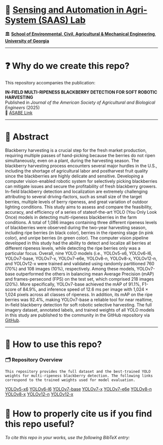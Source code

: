# 🌾 [Sensing and Automation in Agri-System (SAAS) Lab](https://sites.google.com/view/xin-zhang-lab/home)

🏛️ [**School of Environmental, Civil, Agricultural & Mechanical Engineering**](https://engineering.uga.edu/schools/ecam/), [**University of Georgia**](https://www.uga.edu/)  


---

# ❓ Why do we create this repo?

This repository accompanies the publication:

**IN-FIELD MULTI-RIPENESS BLACKBERRY DETECTION FOR SOFT ROBOTIC HARVESTING**  
Published in *Journal of the American Society of Agricultural and Biological Engineers* (2025)  
📄 [ASABE Link]()


---


# 📄 Abstract
Blackberry harvesting is a crucial step for the fresh market production, requiring multiple passes of hand-picking because the berries do not ripen simultaneously, even on a plant, during the harvesting season. The blackberry harvesting process encounters several major hurdles in the U.S., including the shortage of agricultural labor and postharvest fruit quality since the blackberries are highly delicate and sensitive. Developing a computer vision-enabled robotic system for selectively picking blackberries can mitigate issues and secure the profitability of fresh blackberry growers. In-field blackberry detection and localization are extremely challenging attributing to several driving-factors, such as small size of the target berries, multiple levels of berry ripeness, and
great variation of outdoor lighting conditions. This study aims to assess and compare the feasibility, accuracy, and efficiency of a series of stateof-the-art YOLO (You Only Look Once) models in detecting multi-ripeness blackberries in the farm conditions. A total of 1,086 images containing three different ripeness levels of blackberries were observed during the two-year harvesting season, including ripe berries (in black color), berries in the ripening stage (in pink color), and unripe berries (in green color). The computer vision pipeline developed in this study had the ability to detect and localize all berries at different ripeness levels, while detecting
the ripe berries only was a particular focus. Overall, nine YOLO models (i.e., YOLOv5-x6, YOLOv6-l6, YOLOv7-base, YOLOv7-x, YOLOv7-e6e,
YOLOv8-n, YOLOv8-x, YOLOv12-n, and YOLOv12-x were trained and validated using randomly partitioned 760 (70%) and 108 images (10%),
respectively. Among these models, YOLOv7-base outperformed the others in balancing mean Average Precision (mAP) and frames-persecond (FPS) on the test set, which comprised 218 images (20%). More specifically, YOLOv7-base achieved the mAP of 91.1%, F1-score of
84.9%, and inference speed of 12.6 ms per image with 1,024 × 1,024 pixels across all classes of ripeness. In addition, its mAP on the ripe
berries was 92.4%, making YOLOv7-base a reliable tool for near realtime, in-field blackberry detection for soft robotic selective harvesting. The full imagery dataset, annotated labels, and trained weights of all YOLO models in this study are published to the community in the GitHub repository via [GitHub](https://github.com/Zhanglab-abe/Multi-Ripeness_Blackberry).

---

# 📂 How to use this repo?

### 🗂️ Repository Overview

```text
This repository provides the full dataset and the best-trained YOLO weights for multi-ripeness blackberry detection. The following links correspond to the trained weights used for model evaluation.
```
[YOLOv5-x6](https://outlookuga-my.sharepoint.com/:f:/g/personal/tt43037_uga_edu/EtdTl6EyoWJFmwwlmpuUWfwB1M6lfk8nf-I1RheOhFxWaQ?e=JKf9Wp) 
[YOLOv6-l6](https://outlookuga-my.sharepoint.com/:f:/g/personal/tt43037_uga_edu/EtilEj60j-tDlyEKhdLkDxIBwaRsCFtC0cjBHnIq2dgYCQ?e=fyJXom) 
[YOLOv7-base](https://outlookuga-my.sharepoint.com/:f:/g/personal/tt43037_uga_edu/EjZlpUI2JpRPlFnJNE6wbeQBZPGDGz8Na84vf1OsGjx-JA?e=ZWozh1) 
[YOLOv7-x](https://outlookuga-my.sharepoint.com/:f:/g/personal/tt43037_uga_edu/Ei7_njuWSYtJvdFOaRMBRtcBlOSh7tVsYm4AUG7VWHidtQ?e=TlXyz4) 
[YOLOv7-e6e](https://outlookuga-my.sharepoint.com/:f:/g/personal/tt43037_uga_edu/EtY1qfZhUypFjgHHGoiuQccBcQdsRWEi1KnKxgW6GD883A?e=BPHS2y)
[YOLOv8-n](https://outlookuga-my.sharepoint.com/:f:/g/personal/tt43037_uga_edu/EitSVXs7dC9LmMfPaurqVisBTiYKefDyve407stagPQCDA?e=bTi3v7) 
[YOLOv8-x](https://outlookuga-my.sharepoint.com/:f:/g/personal/tt43037_uga_edu/Eq-N72vxWDNCkDFOxkacLIcBqwBbvOzsiNk9YkK_qGobgg?e=U6bwqR) 
[YOLOv12-n](https://outlookuga-my.sharepoint.com/:f:/g/personal/tt43037_uga_edu/Eqb4zzXuIqJFn5JARKxb9ZsBvjdAuafAmY70vrP8aMsf3A?e=ESIvEy)
[YOLOv12-x](https://outlookuga-my.sharepoint.com/:f:/g/personal/tt43037_uga_edu/Es6sxlQJWAJIiWeu1VxSqhQBZXgyaalSk1O31t3XHHxZLg?e=FOQqOa)



# 📖 How to properly cite us if you find this repo useful?
*To cite this repo in your works, use the following BibTeX entry:*

```bibtex

```
